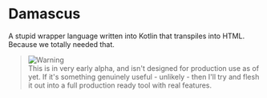 # Damascus
A stupid wrapper language written into Kotlin that transpiles into HTML. Because we totally needed that.

> <picture>
>   <source media="(prefers-color-scheme: light)" srcset="https://raw.githubusercontent.com/Mqxx/GitHub-Markdown/main/blockquotes/badge/light-theme/warning.svg">
>   <img alt="Warning" src="https://raw.githubusercontent.com/Mqxx/GitHub-Markdown/main/blockquotes/badge/dark-theme/warning.svg">
> </picture><br>
> This is in very early alpha, and isn't designed for production use as of yet. If it's something genuinely useful - unlikely - then I'll try and flesh it out into a full production ready tool with real features.
